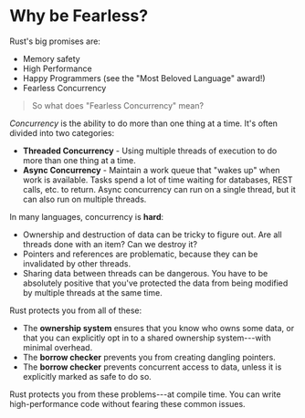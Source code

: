 # Why be Fearless?

Rust's big promises are:

* Memory safety
* High Performance
* Happy Programmers (see the "Most Beloved Language" award!)
* Fearless Concurrency

> So what does "Fearless Concurrency" mean?

*Concurrency* is the ability to do more than one thing at a time. It's often divided into two categories:

* **Threaded Concurrency** - Using multiple threads of execution to do more than one thing at a time.
* **Async Concurrency** - Maintain a work queue that "wakes up" when work is available. Tasks spend a lot of time waiting for databases, REST calls, etc. to return. Async concurrency can run on a single thread, but it can also run on multiple threads.

In many languages, concurrency is **hard**:

* Ownership and destruction of data can be tricky to figure out. Are all threads done with an item? Can we destroy it?
* Pointers and references are problematic, because they can be invalidated by other threads.
* Sharing data between threads can be dangerous. You have to be absolutely positive that you've protected the data from being modified by multiple threads at the same time.

Rust protects you from all of these:

* The **ownership system** ensures that you know who owns some data, or that you can explicitly opt in to a shared ownership system---with minimal overhead.
* The **borrow checker** prevents you from creating dangling pointers.
* The **borrow checker** prevents concurrent access to data, unless it is explicitly marked as safe to do so.

Rust protects you from these problems---at compile time. You can write high-performance code without fearing these common issues.